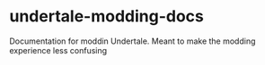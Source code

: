 # undertale-modding-docs
Documentation for moddin Undertale. Meant to make the modding experience less confusing
